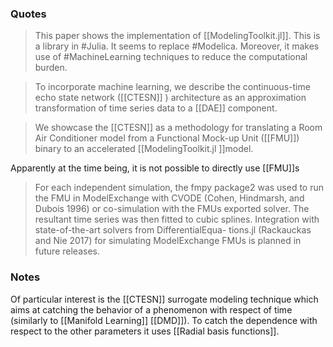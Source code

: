 ### Quotes
>This paper shows the implementation of [[ModelingToolkit.jl]]. This is a library in #Julia. It seems to replace #Modelica. Moreover, it makes use of #MachineLearning techniques to reduce the computational burden. 
 
> To incorporate machine learning, we describe the continuous-time echo state network ([[CTESN]] ) architecture as an approximation transformation of time series data to a [[DAE]] component.

>  We showcase the [[CTESN]] as a methodology for translating a Room Air Conditioner model from a Functional Mock-up Unit ([[FMU]]) binary to an accelerated [[ModelingToolkit.jl ]]model.

Apparently at the time being, it is not possible to directly use [[FMU]]s
>   For each independent simulation, the fmpy package2 was used to run the FMU in ModelExchange with CVODE (Cohen, Hindmarsh, and Dubois 1996) or co-simulation with the FMUs exported solver. The resultant time series was then fitted to cubic splines. Integration with state-of-the-art solvers from DifferentialEqua- tions.jl (Rackauckas and Nie 2017) for simulating ModelExchange FMUs is planned in future releases.
### Notes
Of particular interest is the [[CTESN]] surrogate modeling technique which aims at catching the behavior of a phenomenon with respect of time (similarly to [[Manifold Learning]] [[DMD]]). To catch the dependence with respect to the other parameters it uses [[Radial basis functions]].





